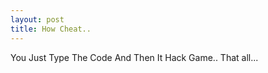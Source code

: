 ```yaml
---
layout: post
title: How Cheat..
---
```


You Just Type The Code And Then It Hack Game..
That all...
